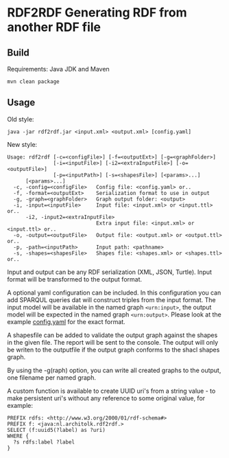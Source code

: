 # RDF2RDF Generating RDF from another RDF file

## Build

Requirements: Java JDK and Maven

```
mvn clean package
```

## Usage

Old style:
```
java -jar rdf2rdf.jar <input.xml> <output.xml> [config.yaml]
```

New style:
```
Usage: rdf2rdf [-c=<configFile>] [-f=<outputExt>] [-g=<graphFolder>]
               [-i=<inputFile>] [-i2=<extraInputFile>] [-o=<outputFile>]
               [-p=<inputPath>] [-s=<shapesFile>] [<params>...]
      [<params>...]
  -c, -config=<configFile>   Config file: <config.yaml> or..
  -f, -format=<outputExt>    Serialization format to use in output
  -g, -graph=<graphFolder>   Graph output folder: <output>
  -i, -input=<inputFile>     Input file: <input.xml> or <input.ttl> or..
      -i2, -input2=<extraInputFile>
                             Extra input file: <input.xml> or <input.ttl> or..
  -o, -output=<outputFile>   Output file: <output.xml> or <output.ttl> or..
  -p, -path=<inputPath>      Input path: <pathname>
  -s, -shapes=<shapesFile>   Shapes file: <shapes.xml> or <shapes.ttl> or..
```

Input and output can be any RDF serialization (XML, JSON, Turtle). Input format will be transformed to the output format.

A optional yaml configuration can be included. In this configuration you can add SPARQUL queries dat will construct triples from the input format. The input model will be available in the named graph `<urn:input>`, the output model will be expected in the named graph `<urn:output>`. Please look at the example [config.yaml](config.yaml) for the exact format.

A shapesfile can be added to validate the output graph against the shapes in the given file. The report will be sent to the console. The output will only be writen to the outputfile if the output graph conforms to the shacl shapes graph.

By using the -g(raph) option, you can write all created graphs to the output, one filename per named graph.

A custom function is available to create UUID uri's from a string value - to make persistent uri's without any reference to some original value, for example:

```
PREFIX rdfs: <http://www.w3.org/2000/01/rdf-schema#>
PREFIX f: <java:nl.architolk.rdf2rdf.>
SELECT (f:uuid5(?label) as ?uri)
WHERE {
  ?s rdfs:label ?label
}
```
